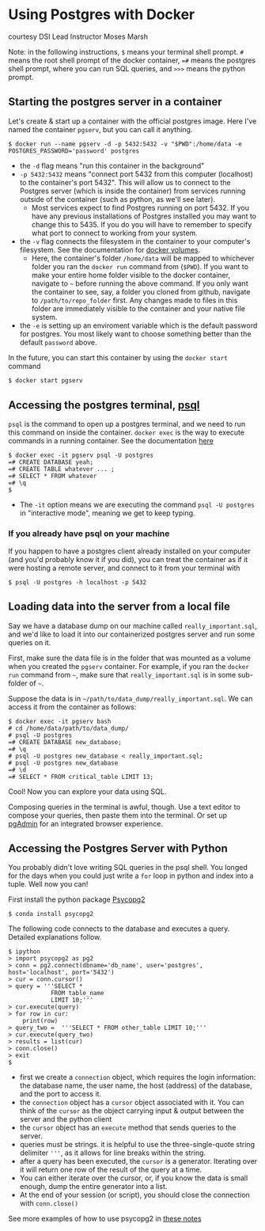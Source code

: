 # Using Postgres with Docker
courtesy DSI Lead Instructor Moses Marsh  

Note: in the following instructions, `$` means your terminal shell prompt. `#` means the root shell prompt of the docker container, `=#` means the postgres shell prompt, where you can run SQL queries, and `>>>` means the python prompt.

## Starting the postgres server in a container

Let's create & start up a container with the official postgres image. Here I've named the container `pgserv`, but you can call it anything. 
```
$ docker run --name pgserv -d -p 5432:5432 -v "$PWD":/home/data -e POSTGRES_PASSWORD='password' postgres
```
- the `-d` flag means "run this container in the background"
- `-p 5432:5432` means "connect port 5432 from this computer (localhost) to the container's port 5432". This will allow us to connect to the Postgres server (which is inside the container) from services running outside of the container (such as python, as we'll see later).
  - Most services expect to find Postgres running on port 5432. If you have any previous installations of Postgres installed you may want to change this to 5435. If you do you will have to remember to specify what port to connect to working from your system.    
- the `-v` flag connects the filesystem in the container to your computer's filesystem. See the documentation for [docker volumes](https://docs.docker.com/storage/volumes/). 
  - Here, the container's folder `/home/data` will be mapped to whichever folder you ran the `docker run` command from (`$PWD`). If you want to make your entire home folder visible to the docker container, navigate to `~` before running the above command. If you only want the container to see, say, a folder you cloned from github, navigate to `/path/to/repo_folder` first. Any changes made to files in this folder are immediately visible to the container and your native file system. 
- the `-e` is setting up an enviroment variable which is the default password for postgres.  You most likely want to choose something better than the default `password` above.

In the future, you can start this container by using the `docker start` command
```bash
$ docker start pgserv
```

## Accessing the postgres terminal, [psql](http://postgresguide.com/utilities/psql.html)

`psql` is the command to open up a postgres terminal, and we need to run this command on inside the container. `docker exec` is the way to execute commands in a running container. See the documentation [here](https://docs.docker.com/engine/reference/commandline/exec/)
```
$ docker exec -it pgserv psql -U postgres
=# CREATE DATABASE yeah;
=# CREATE TABLE whatever ... ;
=# SELECT * FROM whatever
=# \q
$ 
```
- The `-it` option means we are executing the command `psql -U postgres` in "interactive mode", meaning we get to keep typing.

### If you already have psql on your machine

If you happen to have a postgres client already installed on your computer (and you'd probably know it if you did), you can treat the container as if it were  hosting a remote server, and connect to it from your terminal with
```
$ psql -U postgres -h localhost -p 5432
```

## Loading data into the server from a local file

Say we have a database dump on our machine called `really_important.sql`, and we'd like to load it into our containerized postgres server and run some queries on it. 

First, make sure the data file is in the folder that was mounted as a volume when you created the `pgserv` container. For example, if you ran the `docker run` command from `~`, make sure that `really_important.sql` is in some sub-folder of `~`. 

Suppose the data is in `~/path/to/data_dump/really_important.sql`. We can access it from the container as follows:
```
$ docker exec -it pgserv bash
# cd /home/data/path/to/data_dump/
# psql -U postgres
=# CREATE DATABASE new_database;
=# \q
# psql -U postgres new_database < really_important.sql;
# psql -U postgres new_database
=# \d
=# SELECT * FROM critical_table LIMIT 13;
```
Cool! Now you can explore your data using SQL. 

Composing queries in the terminal is awful, though. Use a text editor to compose your queries, then paste them into the terminal. Or set up [pgAdmin](https://www.pgadmin.org/download/) for an integrated browser experience.


## Accessing the Postgres Server with Python
You probably didn't love writing SQL queries in the psql shell. You longed for the days when you could just write a `for` loop in python and index into a tuple. Well now you can!

First install the python package [Psycopg2](http://initd.org/psycopg/docs/)
```
$ conda install psycopg2
```
The following code connects to the database and executes a query. Detailed explanations follow.
```
$ ipython
> import psycopg2 as pg2
> conn = pg2.connect(dbname='db_name', user='postgres', host='localhost', port='5432')
> cur = conn.cursor()
> query = '''SELECT * 
            FROM table_name 
            LIMIT 10;'''
> cur.execute(query)
> for row in cur:
    print(row)
> query_two =  '''SELECT * FROM other_table LIMIT 10;'''
> cur.execute(query_two)
> results = list(cur)
> conn.close()
> exit
$
```
- first we create a `connection` object, which requires the login information: the database name, the user name, the host (address) of the database, and the port to access it.
- the `connection` object has a `cursor` object associated with it. You can think of the `cursor` as the object carrying input & output between the server and the python client
- the `cursor` object has an `execute` method that sends queries to the server. 
- queries must be strings. it is helpful to use the three-single-quote string delimiter `'''`, as it allows for line breaks within the string.
- after a query has been executed, the `cursor` is a generator. Iterating over it will return one row of the result of the query at a time. 
- You can either iterate over the cursor, or, if you know the data is small enough, dump the entire generator into a list.
- At the end of your session (or script), you should close the connection with `conn.close()`

See more examples of how to use psycopg2 in [these notes](https://github.com/gSchool/DSI_Lectures/blob/master/sql-python/ivan_corneillet/sql_python_lecture_soln.ipynb)
